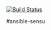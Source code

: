 [![Build Status](https://travis-ci.org/030/ansible-sensu.svg?branch=master)](https://travis-ci.org/030/ansible-sensu)

#ansible-sensu
